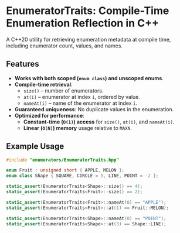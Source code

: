 # EnumeratorTraits: Compile-Time Enumeration Reflection in C++

A C++20 utility for retrieving enumeration metadata at compile time, including enumerator count, values, and names.

## Features
- **Works with both scoped (`enum class`) and unscoped enums**.
- **Compile-time retrieval**:
  - `size()` – number of enumerators.
  - `at(i)` – enumerator at index `i`, ordered by value.
  - `nameAt(i)` – name of the enumerator at index `i`.
- **Guaranteed uniqueness**: No duplicate values in the enumeration.
- **Optimized for performance**:
  - **Constant-time (`O(1)`) access** for `size()`, `at(i)`, and `nameAt(i)`.
  - **Linear (`O(N)`) memory** usage relative to `MAXN`.

## Example Usage
```cpp
#include "enumerators/EnumeratorTraits.hpp"

enum Fruit : unsigned short { APPLE, MELON };
enum class Shape { SQUARE, CIRCLE = 5, LINE, POINT = -2 };

static_assert(EnumeratorTraits<Shape>::size() == 4);
static_assert(EnumeratorTraits<Fruit>::size() == 2);

static_assert(EnumeratorTraits<Fruit>::nameAt(0) == "APPLE");
static_assert(EnumeratorTraits<Fruit>::at(1) == Fruit::MELON);

static_assert(EnumeratorTraits<Shape>::nameAt(0) == "POINT");
static_assert(EnumeratorTraits<Shape>::at(3) == Shape::LINE);
```